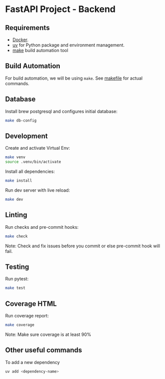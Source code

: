 # FastAPI Project - Backend

## Requirements

* [Docker](https://www.docker.com/).
* [uv](https://docs.astral.sh/uv/) for Python package and environment management.
* [make](https://formulae.brew.sh/formula/make) build automation tool


## Build Automation
For build automation, we will be using `make`.
See [makefile](Makefile) for actual commands.


## Database

Install brew postgresql and configures initial database:
```sh
make db-config
```

## Development

Create and activate Virtual Env:
```sh
make venv
source .venv/bin/activate
```

Install all dependencies:
```sh
make install
```

Run dev server with live reload:
```sh
make dev
```

## Linting

Run checks and pre-commit hooks:
```sh
make check
```
Note: Check and fix issues before you commit or else pre-commit hook will fail.

## Testing

Run pytest:
```sh
make test
```

## Coverage HTML

Run coverage report:
```sh
make coverage
```
Note: Make sure coverage is at least 90%


## Other useful commands

To add a new dependency
```sh
uv add <dependency-name>
```
